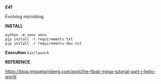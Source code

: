 ***E41***

Evolving microblog


**INSTALL**

```
python -m venv venv
pip install -r requirements.txt
pip install -r requirements-dev.txt
```

**Execution**
`bin/launch`


**REFERENCE**:

https://blog.miguelgrinberg.com/post/the-flask-mega-tutorial-part-i-hello-world
